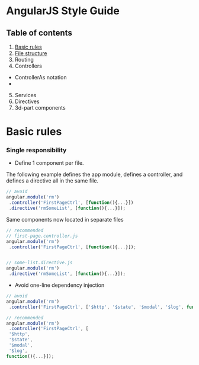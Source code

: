 # AngularJS Style Guide

## Table of contents
1. [Basic rules](#basic-rules)
2. [File structure](#file-structure)
3. Routing
4. Controllers
 * ControllerAs notation
 * 
5. Services
6. Directives
7. 3d-part components


# Basic rules
### Single responsibility
 * Define 1 component per file.

The following example defines the app module, defines a controller, and defines a directive all in the same file.
```javascript
// avoid
angular.module('rm')
 .controller('FirstPageCtrl', [function(){...}])
 .directive('rmSomeList', [function(){...}]);
```
Same components now located in separate files

```javascript
// recommended
// first-page.controller.js
angular.module('rm')
 .controller('FirstPageCtrl', [function(){...}]);


// some-list.directive.js
angular.module('rm')
 .directive('rmSomeList', [function(){...}]);
```

 * Avoid one-line dependency injection
```javascript
// avoid
angular.module('rm')
 .controller('FirstPageCtrl', ['$http', '$state', '$modal', '$log', function(){...}]);
```

```javascript
// recommended
angular.module('rm')
 .controller('FirstPageCtrl', [
 '$http', 
 '$state', 
 '$modal', 
 '$log', 
function(){...}]);
```

